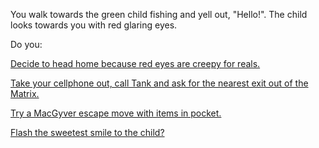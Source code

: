 You walk towards the green child fishing and yell out, "Hello!".
The child looks towards you with red glaring eyes.

Do you:

[Decide to head home because red eyes are creepy for reals.](../journey-to-flaming-tower/home/home.md)

[Take your cellphone out, call Tank and ask for
the nearest exit out of the Matrix.](../journey-to-flaming-tower/exit/exit.md)

[Try a MacGyver escape move with items in pocket.](../../macgyver/macgyver.md)

[Flash the sweetest smile to the child?](../smile/smile-to-child.md)
